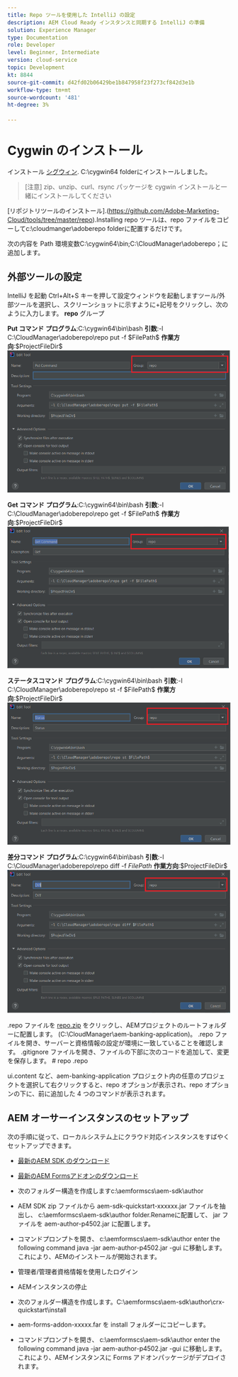```yaml
---
title: Repo ツールを使用した IntelliJ の設定
description: AEM Cloud Ready インスタンスと同期する IntelliJ の準備
solution: Experience Manager
type: Documentation
role: Developer
level: Beginner, Intermediate
version: cloud-service
topic: Development
kt: 8844
source-git-commit: d42fd02b06429be1b847958f23f273cf842d3e1b
workflow-type: tm+mt
source-wordcount: '481'
ht-degree: 3%

---
```


# Cygwin のインストール

インストール [シグウィン](https://www.cygwin.com/). C:\cygwin64 folderにインストールしました。
>[注意]
> zip、unzip、curl、rsync パッケージを cygwin インストールと一緒にインストールしてください

[リポジトリツールのインストール].(https://github.com/Adobe-Marketing-Cloud/tools/tree/master/repo).Installing repo ツールは、repo ファイルをコピーしてc:\cloudmanger\adoberepo folderに配置するだけです。

次の内容を Path 環境変数C:\cygwin64\bin;C:\CloudManager\adoberepo；に追加します。

## 外部ツールの設定

IntelliJ を起動 Ctrl+Alt+S キーを押して設定ウィンドウを起動しますツール/外部ツールを選択し、スクリーンショットに示すように+記号をクリックし、次のように入力します。 **repo** グループ

**Put コマンド**
**プログラム**:C:\cygwin64\bin\bash
**引数**:-l C:\CloudManager\adoberepo\repo put -f \$FilePath\$
**作業方向**:\$ProjectFileDir\$
![put-command](assets/put-command.png)

**Get コマンド**
**プログラム**:C:\cygwin64\bin\bash
**引数**:-l C:\CloudManager\adoberepo\repo get -f \$FilePath\$
**作業方向**:\$ProjectFileDir\$
![get-command](assets/get-command.png)

**ステータスコマンド**
**プログラム**:C:\cygwin64\bin\bash
**引数**:-l C:\CloudManager\adoberepo\repo st -f \$FilePath\$
**作業方向**:\$ProjectFileDir\$
![status-command](assets/status-command.png)

**差分コマンド**
**プログラム**:C:\cygwin64\bin\bash
**引数**:-l C:\CloudManager\adoberepo\repo diff -f $FilePath$
**作業方向**:\$ProjectFileDir\$
![diff-command](assets/diff-command.png)

.repo ファイルを [repo.zip](assets/repo.zip) をクリックし、AEMプロジェクトのルートフォルダーに配置します。 (C:\CloudManager\aem-banking-application)。 .repo ファイルを開き、サーバーと資格情報の設定が環境に一致していることを確認します。
.gitignore ファイルを開き、ファイルの下部に次のコードを追加して、変更を保存します。 \# repo .repo

ui.content など、aem-banking-application プロジェクト内の任意のプロジェクトを選択して右クリックすると、repo オプションが表示され、repo オプションの下に、前に追加した 4 つのコマンドが表示されます。

## AEM オーサーインスタンスのセットアップ

次の手順に従って、ローカルシステム上にクラウド対応インスタンスをすばやくセットアップできます。
* [最新のAEM SDK のダウンロード](https://experience.adobe.com/#/downloads/content/software-distribution/en/aemcloud.html)

* [最新のAEM Formsアドオンのダウンロード](https://experience.adobe.com/#/downloads/content/software-distribution/en/aemcloud.html)

* 次のフォルダー構造を作成しますc:\aemformscs\aem-sdk\author

* AEM SDK zip ファイルから aem-sdk-quickstart-xxxxxx.jar ファイルを抽出し、 c:\aemformscs\aem-sdk\author folder.Renameに配置して、 jar ファイルを aem-author-p4502.jar に配置します。

* コマンドプロンプトを開き、 c:\aemformscs\aem-sdk\author enter the following command java -jar aem-author-p4502.jar -gui に移動します。 これにより、AEMのインストールが開始されます。
* 管理者/管理者資格情報を使用したログイン
* AEMインスタンスの停止
* 次のフォルダー構造を作成します。C:\aemformscs\aem-sdk\author\crx-quickstart\install
* aem-forms-addon-xxxxx.far を install フォルダーにコピーします。
* コマンドプロンプトを開き、 c:\aemformscs\aem-sdk\author enter the following command java -jar aem-author-p4502.jar -gui に移動します。 これにより、AEMインスタンスに Forms アドオンパッケージがデプロイされます。



















